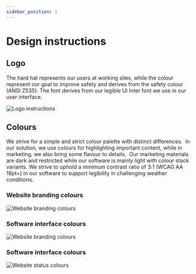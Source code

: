 ```yaml
---
sidebar_position: 1
---
```


# Design instructions

## Logo

The hard hat represents our users at working sites, while the colour represent our goal to improve safety and derives from the safety colour (ANSI Z535). The font derives from our legible UI Inter font we use in our user interface.

![Logo instructions](/img/docs/assets/logo_instructions.png)

## Colours

We strive for a simple and strict colour palette with distinct differences.
​
In our solution, we use colours for highlighting important content, while in marketing, we also bring some flavour to details.​
​
Our marketing materials are dark and restricted while our software is mainly light with colour stack variants. We strive to uphold a minimum contrast ratio of 3:1 (WCAG AA 18pt+) in our software to support legibility in challenging weather conditions.

### Website branding colours
![Website branding colours](/img/docs/assets/website_branding_colours.png)

### Software interface colours
![Website branding colours](/img/docs/assets/software_interface_colours.png)

### Software interface colours
![Website status colours](/img/docs/assets/software_status_colours.png)
